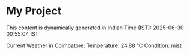 # My Project

This content is dynamically generated in Indian Time (IST): 2025-06-30 00:55:04 IST


Current Weather in Coimbatore:
Temperature: 24.88 °C
Condition: mist
